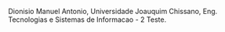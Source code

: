 Dionisio Manuel Antonio,
Universidade Joauquim Chissano,
Eng. Tecnologias e Sistemas de Informacao -
2 Teste.
